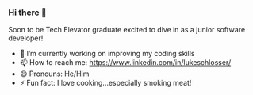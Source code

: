 ### Hi there 👋

Soon to be Tech Elevator graduate excited to dive in as a junior software developer!

- 🔭 I’m currently working on improving my coding skills
- 📫 How to reach me: https://www.linkedin.com/in/lukeschlosser/
- 😄 Pronouns: He/Him
- ⚡ Fun fact: I love cooking...especially smoking meat!
